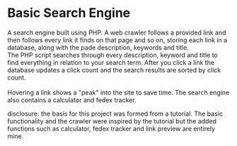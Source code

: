 # Basic Search Engine

A search engine built using PHP. A web crawler follows a provided link and then follows every link it finds on that 
page and so on, storing each link in a database, along with the pade description, keywords and title.<br>
The PHP script searches through every description, keyword and title to find everything in relation to your search term. After you click a link 
the database updates a click count and the search results are sorted by click count. <br><br>
Hovering a link shows a "peak" into the site to save time.
The search engine also contains a calculator and fedex tracker.

disclosure: the basis for this project was formed from a tutorial. The basic functionality and the crawler were inspired by the tutorial but the added functions such as calculator, fedex tracker and link preview are entirely mine.

